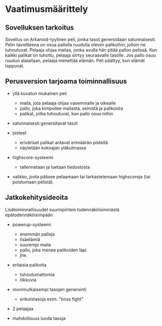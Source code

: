 # Vaatimusmäärittely

## Sovelluksen tarkoitus

Sovellus on Arkanoid-tyylinen peli, jonka tasot generoidaan satunnaisesti. Pelin tavoitteena on osua pallolla ruudulla oleviin palikoihin, jolloin ne tuhoutuvat. Pelaaja ohjaa mailaa, jonka avulla hän pitää pallon pelissä. 
Kun kaikki palikat on tuhottu, pelaaja siirtyy seuraavalle tasolle. Jos pallo osuu ruudun alalaitaan, pelaaja menettää elämän. Peli päättyy, kun elämät loppuvat.

## Perusversion tarjoama toiminnallisuus

- yllä kuvatun mukainen peli
	- maila, jota pelaaja ohjaa vasemmalle ja oikealle
	- pallo, joka kimpoilee mailasta, seinistä ja palikoista
	- palikat, jotka tuhoutuvat, kun pallo osuu niihin

- satunnaisesti generoitavat tasot

- pisteet
	- eriväriset palikat antavat erimäärän pisteitä
	- näytetään kokoajan yläkulmassa

- highscore-systeemi
	- tallennetaan ja luetaan tiedostosta

- valikko, josta pääsee pelaamaan tai tarkastelemaan highscoreja (tai poistumaan pelistä).

## Jatkokehitysideoita

Lisätoiminnallisuudet suurinpiirtein todennäköisimmästä epätodennäköisimpään

- powerup-systeemi
	- enemmän palloja
	- lisäelämiä
	- suurempi maila
	- pallo, joka menee palikoiden läpi
	- jne.

- erilaisia palikoita
	- tuhoutumattomia
	- liikkuvia
	
- monimutkaisempi tasojen generointi
	- erikoistasoja esim. "boss fight"

- 2 pelaajaa

- mahdollisuus luoda tasoja
